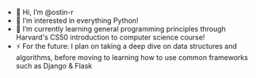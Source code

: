 - 👋 Hi, I’m @ostin-r
- 👀 I’m interested in everything Python!
- 🌱 I’m currently learning general programming principles through Harvard's CS50 introduction to computer science course!
- ⚡ For the future: I plan on taking a deep dive on data structures and algorithms, before moving to learning how to use common frameworks such as Django & Flask

<!---
ostin-r/ostin-r is a ✨ special ✨ repository because its `README.md` (this file) appears on your GitHub profile.
You can click the Preview link to take a look at your changes.
--->
